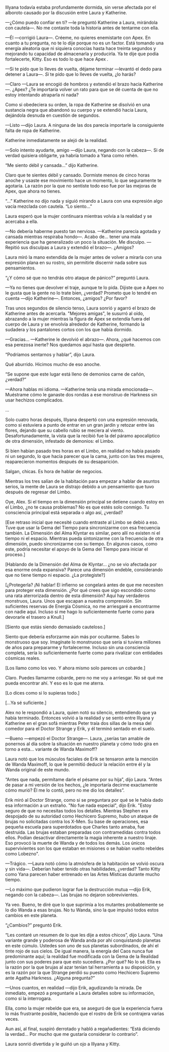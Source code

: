 
Illyana todavía estaba profundamente dormida, sin verse afectada por el alboroto causado por la discusión entre Laura y Katherine.

—¿Cómo puedo confiar en ti? —le preguntó Katherine a Laura, mirándola con cautela—. No me contaste toda la historia antes de tentarme con ella.

—Él —corrigió Laura—. Créeme, no quieres enemistarte con Apex. En cuanto a tu pregunta, no te lo dije porque no es un factor. Está tomando una energía aleatoria que ni siquiera conocías hasta hace treinta segundos y mejorando tu capacidad de almacenarla y producirla. Ya te dije que podía fortalecerte, Kitty. Eso es todo lo que hace Apex _._

—Si te pido que lo lleves de vuelta, déjame terminar —levantó el dedo para detener a Laura—. _Si_ te pido que lo lleves de vuelta, ¿lo harás?

—Claro —Laura se encogió de hombros y extendió el brazo hacia Katherine—. ¿Apex? ¿Te importaría volver un rato para que se dé cuenta de que no estoy intentando atraparla ni nada?

Como si obedeciera su orden, la ropa de Katherine se disolvió en una sustancia negra que abandonó su cuerpo y se extendió hacia Laura, dejándola desnuda en cuestión de segundos.

—Listo —dijo Laura. A ninguna de las dos parecía importarle la consiguiente falta de ropa de Katherine.

Katherine inmediatamente se alejó de la realidad.

—Solo intento ayudarte, amigo —dijo Laura, negando con la cabeza—. Si de verdad quisiera obligarte, ya habría tomado a Yana como rehén.

“Me siento débil y cansada…” dijo Katherine.

Claro que te sientes débil y cansado. Dormiste menos de cinco horas anoche y usaste ese movimiento hace un momento, lo que seguramente te agotaría. La razón por la que no sentiste todo eso fue por las mejoras de Apex, que ahora no tienes.

“…” Katherine no dijo nada y siguió mirando a Laura con una expresión algo vacía mezclada con cautela. “Lo siento…”

Laura esperó que la mujer continuara mientras volvía a la realidad y se acercaba a ella.

—No debería haberme puesto tan nerviosa. —Katherine parecía agotada y cansada mientras respiraba hondo—. Acabo de… tener una mala experiencia que ha generalizado un poco la situación. Me disculpo. —Repitió sus disculpas a Laura y extendió el brazo—. ¿Amigos?

Laura miró la mano extendida de la mujer antes de volver a mirarla con una expresión plana en su rostro, sin permitirle discernir nada sobre sus pensamientos.

“¿Y cómo sé que no tendrás otro ataque de pánico?” preguntó Laura.

—Ya no tienes que devolver el traje, aunque te lo pida. Dijiste que a Apex no le gusta que la gente no lo trate bien, ¿verdad? Prometo que lo tendré en cuenta —dijo Katherine—. Entonces, ¿amigos? ¿Por favor?

Tras unos segundos de silencio tenso, Laura sonrió y agarró el brazo de Katherine antes de acercarla. "Mejores amigas", le susurró al oído, abrazando a la mujer mientras la figura de Apex se extendía fuera del cuerpo de Laura y se envolvía alrededor de Katherine, formando la sudadera y los pantalones cortos con los que había dormido.

—Gracias... —Katherine le devolvió el abrazo—. Ahora, ¿qué hacemos con esa perezosa inerte? Nos quedamos aquí hasta que despierte.

“Podríamos sentarnos y hablar”, dijo Laura.

Qué aburrido. Hicimos mucho de eso anoche.

“Se supone que este lugar está lleno de demonios carne de cañón, ¿verdad?”

—Ahora hablas mi idioma. —Katherine tenía una mirada emocionada—. Muéstrame cómo le ganaste dos rondas a ese monstruo de Harkness sin usar hechizos complicados.

…

Solo cuatro horas después, Illyana despertó con una expresión renovada, como si estuviera a punto de entrar en un gran jardín y retozar entre las flores, dejando que su cabello rubio se meciera al viento. Desafortunadamente, la vista que la recibió fue la del páramo apocalíptico de otra dimensión, infestado de demonios: el Limbo.

Si bien habían pasado tres horas en el Limbo, en realidad no había pasado ni un segundo, lo que hacía parecer que la cama, junto con las tres mujeres, reaparecieron momentos después de su desaparición.

Salgan, chicas. Es hora de hablar de negocios.

Mientras los tres salían de la habitación para empezar a hablar de asuntos serios, la mente de Laura se distrajo debido a un pensamiento que tuvo después de regresar del Limbo.

Oye, Alex. Si el tiempo en la dimensión principal se detiene cuando estoy en el Limbo, ¿no te causa problemas? No es que estés solo conmigo. Tu consciencia principal está separada o algo así, ¿verdad?

[Ese retraso inicial que necesité cuando entraste al Limbo se debió a eso. Tuve que usar la Gema del Tiempo para sincronizarme con esa frecuencia también. La Dimensión del Alma Klyntar es similar, pero allí no existen ni el tiempo ni el espacio. Mientras pueda sintonizarme con la frecuencia de otra dimensión, puedo sincronizarme con su tiempo. En algunos casos, como este, podría necesitar el apoyo de la Gema del Tiempo para iniciar el proceso.]

[Hablando de la Dimensión del Alma de Klyntar... ¿no se vio afectada por esa enorme onda expansiva? Parece una dimensión endeble, considerando que no tiene tiempo ni espacio. ¿La protegiste?]

[¿Protegerla? ¡Ni hablar! El infierno se congelará antes de que me necesiten para proteger esta dimensión. ¿Por qué crees que sigo escondido como una rata aterrorizada dentro de esta dimensión? Aquí hay verdaderos monstruos, Laura. Unos que escapan a nuestra comprensión. Sin suficientes reservas de Energía Cósmica, no me arriesgaré a encontrarme con nadie aquí. Incluso si me hago lo suficientemente fuerte como para devorarle el trasero a Knull.]

[Siento que estás siendo demasiado cauteloso.]

Siento que debería esforzarme aún más por ocultarme. Sabes lo monstruoso que soy. Imagínate lo monstruoso que sería si tuviera millones de años para prepararme y fortalecerme. Incluso sin una consciencia completa, sería lo suficientemente fuerte como para rivalizar con entidades cósmicas reales.

[Los llamo como los veo. Y ahora mismo solo pareces un cobarde.]

Claro. Puedes llamarme cobarde, pero no me voy a arriesgar. No sé qué me pueda encontrar ahí. Y eso es lo que me aterra.

[Lo dices como si lo supieras todo.]

[…Ya sé suficiente.]

Alex no le respondió a Laura, quien notó su silencio, entendiendo que ya había terminado. Entonces volvió a la realidad y se sentó entre Illyana y Katherine en el gran sofá mientras Peter traía dos sillas de la mesa del comedor para el Doctor Strange y Erik, y él terminó sentado en el suelo.

—Bueno —empezó el Doctor Strange—. Laura, ¿serías tan amable de ponernos al día sobre la situación en nuestro planeta y cómo todo gira en torno a esta… variante de Wanda Maximoff?

Laura notó que los músculos faciales de Erik se tensaron ante la mención de Wanda Maximoff, lo que le permitió deducir la relación entre él y la Wanda original de este mundo.

“Antes que nada, permítame darle el pésame por su hija”, dijo Laura. “Antes de pasar a mi versión de los hechos, ¿le importaría decirme exactamente cómo murió? Él me lo contó, pero no me dio los detalles”.

Erik miró al Doctor Strange, como si se preguntara por qué se le había dado esa información a un extraño. "No fue nada especial", dijo Erik. "Estoy seguro de que no necesitas todos los detalles. Mientras Stephen era despojado de su autoridad como Hechicero Supremo, hubo un ataque de brujas no solicitadas contra los X-Men. Su base de operaciones, esa pequeña escuela para superdotados que Charles tanto amaba, fue destruida. Las brujas estaban preparadas con contramedidas contra todos ellos. Podían desactivar directamente la magia inherente a nuestro linaje. Eso provocó la muerte de Wanda y de todos los demás. Los únicos supervivientes son los que estaban en misiones o se habían vuelto rebeldes como Lobezno".

—Trágico. —Laura notó cómo la atmósfera de la habitación se volvió oscura y sin vida—. Deberían haber tenido otras habilidades, ¿verdad? Tanto Kitty como Yana parecen haber entrenado en las Artes Místicas durante mucho tiempo.

—Lo máximo que pudieron lograr fue la destrucción mutua —dijo Erik, negando con la cabeza—. Las brujas no dejaron sobrevivientes.

Ya veo. Bueno, te diré que lo que suprimía a los mutantes probablemente se lo dio Wanda a esas brujas. No tu Wanda, sino la que impulsó todos estos cambios en este planeta.

“¿Cambios?” preguntó Erik.

“Les contaré un resumen de lo que les dije a estos chicos”, dijo Laura. “Una variante grande y poderosa de Wanda anda por ahí conquistando planetas en este cúmulo. Ustedes son uno de sus planetas subordinados, de ahí el tinte rojo de sus cielos. De igual manera, la energía del Caos nunca fue predominante aquí; la realidad fue modificada con la Gema de la Realidad junto con sus poderes para que esto sucediera. ¿Por qué? No lo sé. Ella es la razón por la que brujas al azar tenían tal herramienta a su disposición, y es la razón por la que Strange perdió su puesto como Hechicero Supremo ante Agatha Harkness. ¿Alguna pregunta?”

—Unos cuantos, en realidad —dijo Erik, agudizando la mirada. De inmediato, empezó a preguntarle a Laura detalles sobre su información, como si la interrogara.

Ella, como la mujer rebelde que era, se aseguró de que la experiencia fuera lo más frustrante posible, haciendo que el rostro de Erik se contrajera varias veces.

Aun así, al final, suspiró derrotado y habló a regañadientes: “Está diciendo la verdad… Por mucho que me gustaría considerar lo contrario”.

Laura sonrió divertida y le guiñó un ojo a Illyana y Kitty.